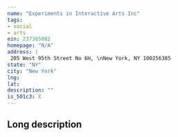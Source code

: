 ```yaml
---
name: "Experiments in Interactive Arts Inc"
tags:
- social
- arts
ein: 237365082
homepage: "N/A"
address: |
 205 West 95th Street No 6H, \nNew York, NY 100256385
state: "NY"
city: "New York"
lng: 
lat: 
description: ""
is_501c3: X
---
```


## Long description


